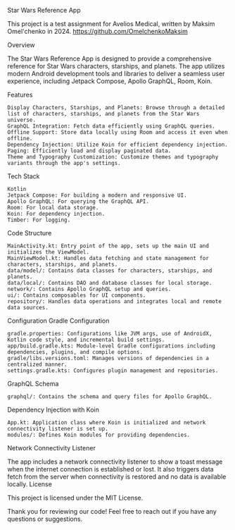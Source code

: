 Star Wars Reference App

This project is a test assignment for Avelios Medical, written by Maksim Omel'chenko in 2024.
https://github.com/OmelchenkoMaksim

Overview

The Star Wars Reference App is designed to provide a comprehensive reference for Star Wars characters, starships, and planets.
The app utilizes modern Android development tools and libraries to deliver a seamless user experience,
including Jetpack Compose, Apollo GraphQL, Room, Koin.

Features

    Display Characters, Starships, and Planets: Browse through a detailed list of characters, starships, and planets from the Star Wars universe.
    GraphQL Integration: Fetch data efficiently using GraphQL queries.
    Offline Support: Store data locally using Room and access it even when offline.
    Dependency Injection: Utilize Koin for efficient dependency injection.
    Paging: Efficiently load and display paginated data.
    Theme and Typography Customization: Customize themes and typography variants through the app's settings.

Tech Stack

    Kotlin
    Jetpack Compose: For building a modern and responsive UI.
    Apollo GraphQL: For querying the GraphQL API.
    Room: For local data storage.
    Koin: For dependency injection.
    Timber: For logging.

Code Structure

    MainActivity.kt: Entry point of the app, sets up the main UI and initializes the ViewModel.
    MainViewModel.kt: Handles data fetching and state management for characters, starships, and planets.
    data/model/: Contains data classes for characters, starships, and planets.
    data/local/: Contains DAO and database classes for local storage.
    network/: Contains Apollo GraphQL setup and queries.
    ui/: Contains composables for UI components.
    repository/: Handles data operations and integrates local and remote data sources.

Configuration
Gradle Configuration

    gradle.properties: Configurations like JVM args, use of AndroidX, Kotlin code style, and incremental build settings.
    app/build.gradle.kts: Module-level Gradle configurations including dependencies, plugins, and compile options.
    gradle/libs.versions.toml: Manages versions of dependencies in a centralized manner.
    settings.gradle.kts: Configures plugin management and repositories.

GraphQL Schema

    graphql/: Contains the schema and query files for Apollo GraphQL.

Dependency Injection with Koin

    App.kt: Application class where Koin is initialized and network connectivity listener is set up.
    modules/: Defines Koin modules for providing dependencies.

Network Connectivity Listener

The app includes a network connectivity listener to show a toast message when the internet connection is established or lost. It also triggers data
fetch from the server when connectivity is restored and no data is available locally.
License

This project is licensed under the MIT License.

Thank you for reviewing our code! Feel free to reach out if you have any questions or suggestions.
